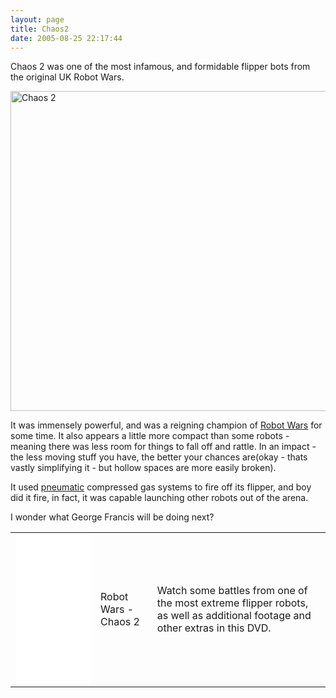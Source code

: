 ```yaml
---
layout: page
title: Chaos2
date: 2005-08-25 22:17:44
---
```

Chaos 2 was one of the most infamous, and formidable flipper bots from the original UK Robot Wars.

<a title="Martin Pettitt (photographer), George Francis (roboteer) / CC BY (https://creativecommons.org/licenses/by/2.0)" href="https://commons.wikimedia.org/wiki/File:Chaos_2.jpg"><img width="512" alt="Chaos 2" src="https://upload.wikimedia.org/wikipedia/commons/f/fa/Chaos_2.jpg"></a>

It was immensely powerful, and was a reigning champion of <a href="/wiki/robot_wars.html" title="The british robot smashing TV series.">Robot Wars</a> for some time. It also appears a little more compact than some robots - meaning there was less room for things to fall off and rattle.  In an impact - the less moving stuff you have, the better your chances are(okay - thats vastly simplifying it - but hollow spaces are more easily broken).

It used <a href="/wiki/pneumatic.html" title="Use of air to operate and power actuators">pneumatic</a> compressed gas systems to fire off its flipper, and boy did it fire, in fact, it was capable launching other robots out of the arena.

I wonder what George Francis will be doing next?

<table class="normal" id="fancytable_1"> <tr> 
<td><iframe style="width:120px;height:240px;" marginwidth="0" marginheight="0" scrolling="no" frameborder="0" src="//ws-eu.amazon-adsystem.com/widgets/q?ServiceVersion=20070822&OneJS=1&Operation=GetAdHtml&MarketPlace=GB&source=ss&ref=as_ss_li_til&ad_type=product_link&tracking_id=orionrobots-21&marketplace=amazon&region=GB&placement=B00006G9XY&asins=B00006G9XY&linkId=ebc2a2065efee034c00dfafdcf288752&show_border=true&link_opens_in_new_window=true"></iframe></td>
<td> Robot Wars - Chaos 2 </td> 
<td>Watch some battles from one of the most extreme flipper robots, as well as additional footage and other extras in this DVD.</td>
</tr></table>
